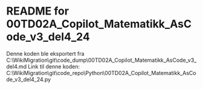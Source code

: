 # README for 00TD02A_Copilot_Matematikk_AsCode_v3_del4_24
Denne koden ble eksportert fra C:\WikiMigration\git\code_dump\00TD02A_Copilot_Matematikk_AsCode_v3_del4.md
Link til denne koden: C:\WikiMigration\git\code_repo\Python\00TD02A_Copilot_Matematikk_AsCode_v3_del4_24.py

